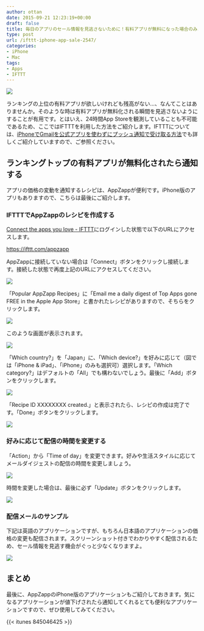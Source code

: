 ```yaml
---
author: ottan
date: 2015-09-21 12:23:19+00:00
draft: false
title: 毎日のアプリのセール情報を見逃さないために！有料アプリが無料になった場合のみメールで通知してくれるサービスを作ろう！
type: post
url: /ifttt-iphone-app-sale-2547/
categories:
- iPhone
- Mac
tags:
- Apps
- IFTTT
---
```


![](/uploads/2015/09/150921-55fff6bbaff71.png)






ランキングの上位の有料アプリが欲しいけれども残高がない…、なんてことはありませんか。そのような時は有料アプリが無料化される瞬間を見逃さないようにすることが有用です。とはいえ、24時間App Storeを観測していることも不可能であるため、ここではIFTTTを利用した方法をご紹介します。IFTTTについては、[iPhoneでGmailを公式アプリを使わずにプッシュ通知で受け取る方法](/iphone-gmail-push-490/)でも詳しくご紹介していますので、ご参照ください。





## ランキングトップの有料アプリが無料化されたら通知する





アプリの価格の変動を通知するレシピは、AppZappが便利です。iPhone版のアプリもありますので、こちらは最後にご紹介します。





### IFTTTでAppZappのレシピを作成する





[Connect the apps you love - IFTTT](https://ifttt.com/)にログインした状態で以下のURLにアクセスします。



https://ifttt.com/appzapp



AppZappに接続していない場合は「Connect」ボタンをクリックし接続します。接続した状態で再度上記のURLにアクセスしてください。





![](/uploads/2015/09/150921-55fff6c0b3e2f.png)






「Popular AppZapp Recipes」に「Email me a daily digest of Top Apps gone FREE in the Apple App Store」と書かれたレシピがありますので、そちらをクリックします。





![](/uploads/2015/09/150921-55fff6c36ae5b.png)






このような画面が表示されます。





![](/uploads/2015/09/150921-55fff6c61729f.png)






「Which country?」を「Japan」に、「Which device?」を好みに応じて（図では「iPhone & iPad」、「iPhone」のみも選択可）選択します。「Which category?」はデフォルトの「All」でも構わないでしょう。最後に「Add」ボタンをクリックします。





![](/uploads/2015/09/150921-55fff706c62b0.png)






「Recipe ID XXXXXXXX created.」と表示されたら、レシピの作成は完了です。「Done」ボタンをクリックします。





![](/uploads/2015/09/150921-55fff708e8d85.png)






### 好みに応じて配信の時間を変更する





「Action」から「Time of day」を変更できます。好みや生活スタイルに応じてメールダイジェストの配信の時間を変更しましょう。





![](/uploads/2015/09/150921-55fff6cd5d031.png)






時間を変更した場合は、最後に必ず「Update」ボタンをクリックします。





![](/uploads/2015/09/150921-55fff6cf53bd6.png)






### 配信メールのサンプル





下記は英語のアプリケーションですが、もちろん日本語のアプリケーションの価格の変更も配信されます。スクリーンショット付きでわかりやすく配信されるため、セール情報を見逃す機会がぐっと少なくなりますよ。





![](/uploads/2015/09/150921-55fff6d127119.png)






## まとめ





最後に、AppZappのiPhone版のアプリケーションもご紹介しておきます。気になるアプリケーションが値下げされたら通知してくれるとても便利なアプリケーションですので、ぜひ使用してみてください。



{{< itunes 845046425 >}}
